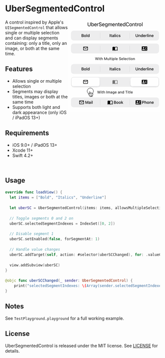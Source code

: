 # UberSegmentedControl

<img align="right" src="Animations/UberSegmentedControl-Demo.gif?raw=true" alt="UberSegmentedControl Demo" width="300" height="300" />

A control inspired by Apple's `UISegmentedControl` that allows single or multiple selection and can display segments containing: only a title, only an image, or both at the same time.

## Features

- Allows single or multiple selection
- Segments may display titles, images or both at the same time
- Supports both light and dark appearance (only iOS / iPadOS 13+)

## Requirements

- iOS 9.0+ / iPadOS 13+
- Xcode 11+
- Swift 4.2+

<br clear="right"/>

## Usage

```swift
override func loadView() {
  let items = ["Bold", "Italics", "Underline"]

  let uberSC = UberSegmentedControl(items: items, allowsMultipleSelection: true)

  // Toggle segments 0 and 2 on
  uberSC.selectedSegmentIndexes = IndexSet([0, 2])

  // Disable segment 1
  uberSC.setEnabled(false, forSegmentAt: 1)

  // Handle value changes
  uberSC.addTarget(self, action: #selector(uberSCChanged), for: .valueChanged)
  
  view.addSubview(uberSC)
}

@objc func uberSCChanged(_ sender: UberSegmentedControl) {
    print("selectedSegmentIndexes: \(Array(sender.selectedSegmentIndexes))")
}
```

## Notes

See `TestPlayground.playground` for a full working example.

## License

UberSegmentedControl is released under the MIT license. See [LICENSE](LICENSE) for details.
